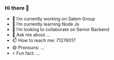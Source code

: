 ### Hi there 👋

- 🔭 I’m currently working on Salem Group
- 🌱 I’m currently learning Node Js
- 👯 I’m looking to collaborate on Senior Backend
- 💬 Ask me about ...
- 📫 How to reach me: 71276017
- 😄 Pronouns: ...
- ⚡ Fun fact: ...
